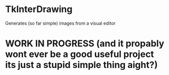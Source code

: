 # TkInterDrawing
Generates (so far simple) images from a visual editor

# WORK IN PROGRESS (and it propably wont ever  be a good useful project its just a stupid simple thing aight?)
